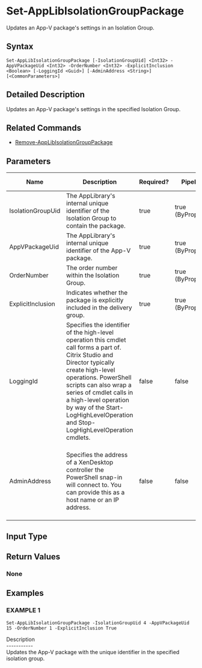 ﻿# Set-AppLibIsolationGroupPackage

   Updates an App-V package's settings in an Isolation Group.

## Syntax
```
Set-AppLibIsolationGroupPackage [-IsolationGroupUid] <Int32> -AppVPackageUid <Int32> -OrderNumber <Int32> -ExplicitInclusion <Boolean> [-LoggingId <Guid>] [-AdminAddress <String>] [<CommonParameters>]
```

## Detailed Description
   Updates an App-V package's settings in the specified Isolation Group.

## Related Commands
  * [Remove-AppLibIsolationGroupPackage](Remove-AppLibIsolationGroupPackage/)
## Parameters

| Name   | Description | Required? | Pipeline Input | Default Value |
| --- | --- | --- | --- | --- |
| IsolationGroupUid | The AppLibrary's internal unique identifier of the Isolation Group to contain the package. | true | true (ByPropertyName) |  |
| AppVPackageUid | The AppLibrary's internal unique identifier of the App-V package. | true | true (ByPropertyName) |  |
| OrderNumber | The order number within the Isolation Group. | true | true (ByPropertyName) |  |
| ExplicitInclusion | Indicates whether the package is explicitly included in the delivery group. | true | true (ByPropertyName) |  |
| LoggingId | Specifies the identifier of the high-level operation this cmdlet call forms a part of. Citrix Studio and Director typically create high-level operations. PowerShell scripts can also wrap a series of cmdlet calls in a high-level operation by way of the Start-LogHighLevelOperation and Stop-LogHighLevelOperation cmdlets. | false | false |  |
| AdminAddress | Specifies the address of a XenDesktop controller the PowerShell snap-in will connect to. You can provide this as a host name or an IP address. | false | false | Localhost. Once a value is provided by any cmdlet, this value becomes the default. |

## Input Type
### 
   
## Return Values
### None
   
## Examples

### EXAMPLE 1
```
Set-AppLibIsolationGroupPackage -IsolationGroupUid 4 -AppVPackageUid 15 -OrderNumber 1 -ExplicitInclusion True
```
   Description<br>-----------<br>Updates the App-V package with the unique identifier in the specified isolation group.
